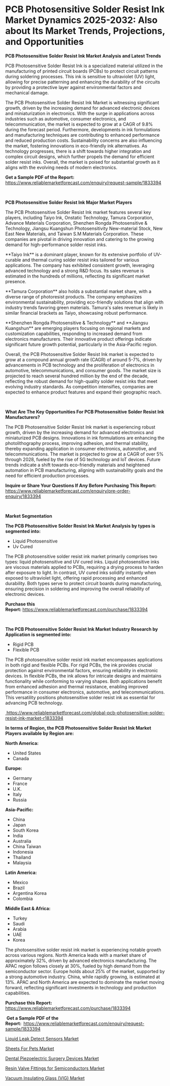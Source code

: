 <p><h1>PCB Photosensitive Solder Resist Ink Market Dynamics 2025-2032: Also about Its Market Trends, Projections, and Opportunities</h1></p><p><strong>PCB Photosensitive Solder Resist Ink Market Analysis and Latest Trends</strong></p>
<p><p>PCB Photosensitive Solder Resist Ink is a specialized material utilized in the manufacturing of printed circuit boards (PCBs) to protect circuit patterns during soldering processes. This ink is sensitive to ultraviolet (UV) light, allowing for precise patterning and enhancing the durability of the circuits by providing a protective layer against environmental factors and mechanical damage.</p><p>The PCB Photosensitive Solder Resist Ink Market is witnessing significant growth, driven by the increasing demand for advanced electronic devices and miniaturization in electronics. With the surge in applications across industries such as automotive, consumer electronics, and telecommunication, the market is expected to grow at a CAGR of 9.8% during the forecast period. Furthermore, developments in ink formulations and manufacturing techniques are contributing to enhanced performance and reduced production costs. Sustainability concerns are also influencing the market, fostering innovations in eco-friendly ink alternatives. As technology progresses, there is a shift towards higher integration and complex circuit designs, which further propels the demand for efficient solder resist inks. Overall, the market is poised for substantial growth as it aligns with the evolving needs of modern electronics.</p></p>
<p><strong>Get a Sample PDF of the Report:&nbsp;</strong> <a href="https://www.reliablemarketforecast.com/enquiry/request-sample/1833394?utm_campaign=1832&utm_medium=2&utm_source=Github&utm_content=ia&utm_term=26032025&utm_id=pcb-photosensitive-solder-resist-ink">https://www.reliablemarketforecast.com/enquiry/request-sample/1833394</a></p>
<p>&nbsp;</p>
<p><strong>PCB Photosensitive Solder Resist Ink Major Market Players</strong></p>
<p><p>The PCB Photosensitive Solder Resist Ink market features several key players, including Taiyo Ink, Onstatic Technology, Tamura Corporation, Advance Materials Corporation, Shenzhen Rongda Photosensitive & Technology, Jiangsu Kuangshun Photosensitivity New-material Stock, New East New Materials, and Taiwan S.M Materials Corporation. These companies are pivotal in driving innovation and catering to the growing demand for high-performance solder resist inks.</p><p>**Taiyo Ink** is a dominant player, known for its extensive portfolio of UV-curable and thermal curing solder resist inks tailored for various applications. The company has exhibited consistent growth, leveraging advanced technology and a strong R&D focus. Its sales revenue is estimated in the hundreds of millions, reflecting its significant market presence.</p><p>**Tamura Corporation** also holds a substantial market share, with a diverse range of photoresist products. The company emphasizes environmental sustainability, providing eco-friendly solutions that align with industry trends favoring green materials. Tamura's sales revenue is likely in similar financial brackets as Taiyo, showcasing robust performance.</p><p>**Shenzhen Rongda Photosensitive & Technology** and **Jiangsu Kuangshun** are emerging players focusing on regional markets and customization capabilities, responding to increased demand from electronics manufacturers. Their innovative product offerings indicate significant future growth potential, particularly in the Asia-Pacific region.</p><p>Overall, the PCB Photosensitive Solder Resist Ink market is expected to grow at a compound annual growth rate (CAGR) of around 5-7%, driven by advancements in PCB technology and the proliferation of electronics in automotive, telecommunications, and consumer goods. The market size is projected to reach several hundred million by the end of the decade, reflecting the robust demand for high-quality solder resist inks that meet evolving industry standards. As competition intensifies, companies are expected to enhance product features and expand their geographic reach.</p></p>
<p>&nbsp;</p>
<p><strong>What Are The Key Opportunities For PCB Photosensitive Solder Resist Ink Manufacturers?</strong></p>
<p><p>The PCB Photosensitive Solder Resist Ink market is experiencing robust growth, driven by the increasing demand for advanced electronics and miniaturized PCB designs. Innovations in ink formulations are enhancing the photolithography process, improving adhesion, and thermal stability, thereby expanding application in consumer electronics, automotive, and telecommunications. The market is projected to grow at a CAGR of over 5% through 2028, fueled by the rise of 5G technology and IoT devices. Future trends indicate a shift towards eco-friendly materials and heightened automation in PCB manufacturing, aligning with sustainability goals and the need for efficient production processes.</p></p>
<p><strong>Inquire or Share Your Questions If Any Before Purchasing This Report:</strong> <a href="https://www.reliablemarketforecast.com/enquiry/pre-order-enquiry/1833394?utm_campaign=1832&utm_medium=2&utm_source=Github&utm_content=ia&utm_term=26032025&utm_id=pcb-photosensitive-solder-resist-ink">https://www.reliablemarketforecast.com/enquiry/pre-order-enquiry/1833394</a></p>
<p>&nbsp;</p>
<p><strong>Market Segmentation</strong></p>
<p><strong>The PCB Photosensitive Solder Resist Ink Market Analysis by types is segmented into:</strong></p>
<p><ul><li>Liquid Photosensitive</li><li>Uv Cured</li></ul></p>
<p><p>The PCB photosensitive solder resist ink market primarily comprises two types: liquid photosensitive and UV cured inks. Liquid photosensitive inks are viscous materials applied to PCBs, requiring a drying process to harden after exposure to light. In contrast, UV cured inks solidify instantly when exposed to ultraviolet light, offering rapid processing and enhanced durability. Both types serve to protect circuit boards during manufacturing, ensuring precision in soldering and improving the overall reliability of electronic devices.</p></p>
<p><strong>Purchase this Report:&nbsp;</strong><a href="https://www.reliablemarketforecast.com/purchase/1833394?utm_campaign=1832&utm_medium=2&utm_source=Github&utm_content=ia&utm_term=26032025&utm_id=pcb-photosensitive-solder-resist-ink">https://www.reliablemarketforecast.com/purchase/1833394</a></p>
<p>&nbsp;</p>
<p><strong>The PCB Photosensitive Solder Resist Ink Market Industry Research by Application is segmented into:</strong></p>
<p><ul><li>Rigid PCB</li><li>Flexible PCB</li></ul></p>
<p><p>The PCB photosensitive solder resist ink market encompasses applications in both rigid and flexible PCBs. For rigid PCBs, the ink provides crucial protection against environmental factors, ensuring reliability in electronic devices. In flexible PCBs, the ink allows for intricate designs and maintains functionality while conforming to varying shapes. Both applications benefit from enhanced adhesion and thermal resistance, enabling improved performance in consumer electronics, automotive, and telecommunications. This versatility positions photosensitive solder resist ink as essential for advancing PCB technology.</p></p>
<p><a href="https://www.reliablemarketforecast.com/global-pcb-photosensitive-solder-resist-ink-market-r1833394?utm_campaign=1832&utm_medium=2&utm_source=Github&utm_content=ia&utm_term=26032025&utm_id=pcb-photosensitive-solder-resist-ink">&nbsp;https://www.reliablemarketforecast.com/global-pcb-photosensitive-solder-resist-ink-market-r1833394</a></p>
<p><strong>In terms of Region, the PCB Photosensitive Solder Resist Ink Market Players available by Region are:</strong></p>
<p>
    <p> <strong> North America: </strong>
        <ul>
            <li>United States</li>
            <li>Canada</li>
        </ul>
        </p> 
    <p> <strong> Europe: </strong>
        <ul>
            <li>Germany</li>
            <li>France</li>
            <li>U.K.</li>
            <li>Italy</li>
            <li>Russia</li>
        </ul>
        </p> 
    <p> <strong> Asia-Pacific: </strong>
        <ul>
            <li>China</li>
            <li>Japan</li>
            <li>South Korea</li>
            <li>India</li>
            <li>Australia</li>
            <li>China Taiwan</li>
            <li>Indonesia</li>
            <li>Thailand</li>
            <li>Malaysia</li>
        </ul>
        </p> 
    <p> <strong> Latin America: </strong>
        <ul>
            <li>Mexico</li>
            <li>Brazil</li>
            <li>Argentina Korea</li>
            <li>Colombia</li>
        </ul>
        </p> 
    <p> <strong> Middle East & Africa: </strong>
        <ul>
            <li>Turkey</li>
            <li>Saudi</li>
            <li>Arabia</li>
            <li>UAE</li>
            <li>Korea</li>
        </ul>
    </p>
    </p>
<p><p>The photosensitive solder resist ink market is experiencing notable growth across various regions. North America leads with a market share of approximately 32%, driven by advanced electronics manufacturing. The APAC region follows closely at 30%, fueled by high demand from the semiconductor sector. Europe holds about 25% of the market, supported by a strong automotive industry. China, while rapidly growing, is estimated at 13%. APAC and North America are expected to dominate the market moving forward, reflecting significant investments in technology and production capabilities.</p></p>
<p><strong>Purchase this Report: </strong><a href="https://www.reliablemarketforecast.com/purchase/1833394?utm_campaign=1832&utm_medium=2&utm_source=Github&utm_content=ia&utm_term=26032025&utm_id=pcb-photosensitive-solder-resist-ink">https://www.reliablemarketforecast.com/purchase/1833394</a></p>
<p>&nbsp;<strong>Get a Sample PDF of the Report:&nbsp;&nbsp;</strong><a href="https://www.reliablemarketforecast.com/enquiry/request-sample/1833394?utm_campaign=1832&utm_medium=2&utm_source=Github&utm_content=ia&utm_term=26032025&utm_id=pcb-photosensitive-solder-resist-ink">https://www.reliablemarketforecast.com/enquiry/request-sample/1833394</a></p>
<p><strong></strong></p>
<p><p><a href="https://github.com/nsmifidget3/Market-Research-Report-List-1/blob/main/liquid-leak-detect-sensors-market.md?utm_campaign=1832&utm_medium=2&utm_source=Github&utm_content=ia&utm_term=26032025&utm_id=pcb-photosensitive-solder-resist-ink">Liquid Leak Detect Sensors Market</a></p><p><a href="https://github.com/wiltsdeenyuw/Market-Research-Report-List-1/blob/main/sheets-for-pets-market.md?utm_campaign=1832&utm_medium=2&utm_source=Github&utm_content=ia&utm_term=26032025&utm_id=pcb-photosensitive-solder-resist-ink">Sheets For Pets Market</a></p><p><a href="https://github.com/orlinvisonju/Market-Research-Report-List-1/blob/main/dental-piezoelectric-surgery-devices-market.md?utm_campaign=1832&utm_medium=2&utm_source=Github&utm_content=ia&utm_term=26032025&utm_id=pcb-photosensitive-solder-resist-ink">Dental Piezoelectric Surgery Devices Market</a></p><p><a href="https://github.com/bozzoquishmd/Market-Research-Report-List-1/blob/main/resin-valve-fittings-for-semiconductors-market.md?utm_campaign=1832&utm_medium=2&utm_source=Github&utm_content=ia&utm_term=26032025&utm_id=pcb-photosensitive-solder-resist-ink">Resin Valve Fittings for Semiconductors Market</a></p><p><a href="https://github.com/fabrehugessf/Market-Research-Report-List-1/blob/main/vacuum-insulating-glass-vig-market.md?utm_campaign=1832&utm_medium=2&utm_source=Github&utm_content=ia&utm_term=26032025&utm_id=pcb-photosensitive-solder-resist-ink">Vacuum Insulating Glass (VIG) Market</a></p></p>